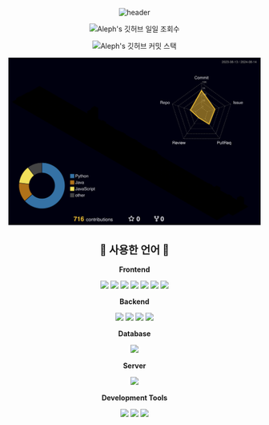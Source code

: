 <div align="center">

<!-- 상단바 -->
![header](https://capsule-render.vercel.app/api?type=waving&color=gradient&height=250&fontSize=40&fontAlignY=40&animation=fadeIn&text=김채민%20개발자의%20Github입니다%20%20😄)

<!-- 깃허브 일일 조회수 -->
![Aleph's 깃허브 일일 조회수](https://hits.seeyoufarm.com/api/count/incr/badge.svg?url=https%3A%2F%2Fgithub.com%2FAleph-Kim%2FAleph-Kim&count_bg=%2366D4FF&title_bg=%23555555&icon=github.svg&icon_color=%23E7E7E7&title=hits&edge_flat=true)

<!-- 깃허브 커밋 스택 -->
![Aleph's 깃허브 커밋 스택](https://streak-stats.demolab.com?user=Aleph-Kim&theme=transparent&locale=ko)

<!-- 3D 잔디 -->
![My Contribution Calendar](./profile-3d-contrib/profile-night-rainbow.svg)


<!-- 스킬 -->
## 🔨 사용한 언어 🔨
<div>
    <!-- Frontend -->
    <p><strong>Frontend</strong></p>
    <div>
        <img src="https://img.shields.io/badge/html5-E34F26?style=for-the-badge&logo=html5&logoColor=white"> 
        <img src="https://img.shields.io/badge/css-1572B6?style=for-the-badge&logo=css3&logoColor=white"> 
        <img src="https://img.shields.io/badge/javascript-F7DF1E?style=for-the-badge&logo=javascript&logoColor=black"> 
        <img src="https://img.shields.io/badge/jquery-0769AD?style=for-the-badge&logo=jquery&logoColor=white"> 
        <img src="https://img.shields.io/badge/bootstrap-7952B3?style=for-the-badge&logo=bootstrap&logoColor=white">
        <img src="https://img.shields.io/badge/tailwindcss-06B6D4?style=for-the-badge&logo=tailwindcss&logoColor=white">
        <img src="https://img.shields.io/badge/Yii Framework-1e6887?style=for-the-badge">
    </div>
    <!-- Backend -->
    <p><strong>Backend</strong></p>
    <div>
        <img src="https://img.shields.io/badge/python-3776AB?style=for-the-badge&logo=python&logoColor=white"> 
        <img src="https://img.shields.io/badge/django-092E20?style=for-the-badge&logo=django"> 
        <img src="https://img.shields.io/badge/php-777BB4?style=for-the-badge&logo=php&logoColor=white"> 
        <img src="https://img.shields.io/badge/codeigniter-EF4223?style=for-the-badge&logo=codeigniter&logoColor=white"> 
    </div>
    <!-- Database -->
    <p><strong>Database</strong></p>
    <div>
        <img src="https://img.shields.io/badge/mysql-4479A1?style=for-the-badge&logo=mysql&logoColor=white"> 
    </div>
    <!-- Server -->
    <p><strong>Server</strong></p>
    <div>
        <img src="https://img.shields.io/badge/linux-FCC624?style=for-the-badge&logo=linux&logoColor=black">
    </div>
    <!-- Development Tools -->
    <p><strong>Development Tools</strong></p>
    <div>
        <img src="https://img.shields.io/badge/visualstudiocode-007ACC?style=for-the-badge&logo=visualstudiocode&logoColor=white">
        <img src="https://img.shields.io/badge/dbeaver-gray?style=for-the-badge">
        <img src="https://img.shields.io/badge/filezilla-BF0000?style=for-the-badge&logo=filezilla&logoColor=white">
    </div>
</div>